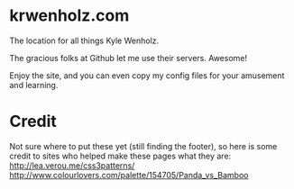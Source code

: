 # krwenholz.com

The location for all things Kyle Wenholz.

The gracious folks at Github let me use their servers.
Awesome!

Enjoy the site, and you can even copy my config files 
for your amusement and learning.

# Credit #
Not sure where to put these yet (still finding the footer), so here is some
credit to sites who helped make these pages what they are:
http://lea.verou.me/css3patterns/
http://www.colourlovers.com/palette/154705/Panda_vs_Bamboo
